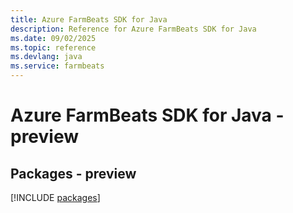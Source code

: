 ```yaml
---
title: Azure FarmBeats SDK for Java
description: Reference for Azure FarmBeats SDK for Java
ms.date: 09/02/2025
ms.topic: reference
ms.devlang: java
ms.service: farmbeats
---
```

# Azure FarmBeats SDK for Java - preview
## Packages - preview
[!INCLUDE [packages](farmbeats-index.md)]